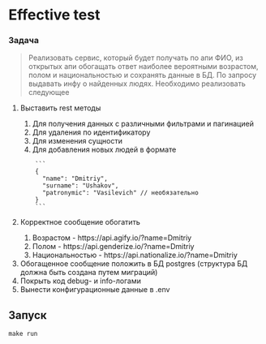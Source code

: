 # Effective test

### Задача

> Реализовать сервис, который будет получать по апи ФИО, из открытых апи обогащать ответ наиболее вероятными возрастом, полом и национальностью и сохранять данные в БД. По запросу выдавать инфу о найденных людях. Необходимо реализовать следующее

<ol>
  <li>Выставить rest методы</li>
  <ol>
    <li>Для получения данных с различными фильтрами и пагинацией</li>
    <li>Для удаления по идентификатору</li>
    <li>Для изменения сущности</li>
    <li>Для добавления новых людей в формате</li>
  </ol>
  <code>
    ```
    {
      "name": "Dmitriy",
      "surname": "Ushakov",
      "patronymic": "Vasilevich" // необязательно
    }
    ```
  </code>
  <li>Корректное сообщение обогатить</li>
  <ol>
    <li>Возрастом - https://api.agify.io/?name=Dmitriy</li>
    <li>Полом - https://api.genderize.io/?name=Dmitriy</li>
    <li>Национальностью - https://api.nationalize.io/?name=Dmitriy</li>
  </ol>
  <li>Обогащенное сообщение положить в БД postgres (структура БД должна быть создана путем миграций)</li>
  <li>Покрыть код debug- и info-логами</li>
  <li>Вынести конфигурационные данные в .env</li>
</ol>
 

##  Запуск
```
make run
```
